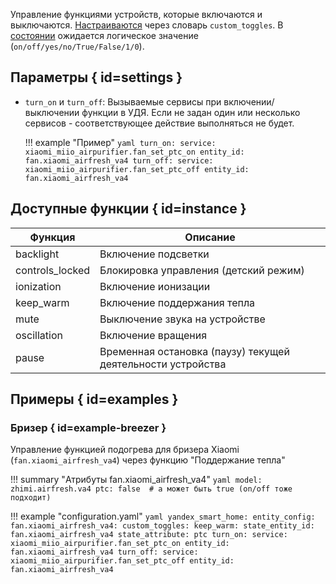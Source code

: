 Управление функциями устройств, которые включаются и выключаются. [Настраиваются](about.md) через словарь `custom_toggles`. В [состоянии](about.md#state) ожидается логическое значение (`on/off/yes/no/True/False/1/0`). 

## Параметры { id=settings }
* `turn_on` и `turn_off`: Вызываемые сервисы при включении/выключении функции в УДЯ. Если не задан один или несколько сервисов - соответствующее действие выполняться не будет.
    
    !!! example "Пример"
        ```yaml
        turn_on:
          service: xiaomi_miio_airpurifier.fan_set_ptc_on
          entity_id: fan.xiaomi_airfresh_va4
        turn_off:
          service: xiaomi_miio_airpurifier.fan_set_ptc_off
          entity_id: fan.xiaomi_airfresh_va4
        ```

## Доступные функции { id=instance }
| Функция         | Описание                                                    |
|-----------------|-------------------------------------------------------------|
| backlight       | Включение подсветки                                         |
| controls_locked | Блокировка управления (детский режим)                       |
| ionization      | Включение ионизации                                         |
| keep_warm       | Включение поддержания тепла                                 |
| mute            | Выключение звука на устройстве                              |
| oscillation     | Включение вращения                                          |
| pause           | Временная остановка (паузу) текущей деятельности устройства |


## Примеры { id=examples }
### Бризер { id=example-breezer }
Управление функцией подогрева для бризера Xiaomi (`fan.xiaomi_airfresh_va4`) через функцию "Поддержание тепла"

!!! summary "Атрибуты fan.xiaomi_airfresh_va4"
    ```yaml
    model: zhimi.airfresh.va4
    ptc: false  # а может быть true (on/off тоже подходит)
    ```

!!! example "configuration.yaml"
    ```yaml
    yandex_smart_home:
      entity_config:
        fan.xiaomi_airfresh_va4:
          custom_toggles:
            keep_warm:
              state_entity_id: fan.xiaomi_airfresh_va4
              state_attribute: ptc
              turn_on:
                service: xiaomi_miio_airpurifier.fan_set_ptc_on
                entity_id: fan.xiaomi_airfresh_va4
              turn_off:
                service: xiaomi_miio_airpurifier.fan_set_ptc_off
                entity_id: fan.xiaomi_airfresh_va4
    ```
